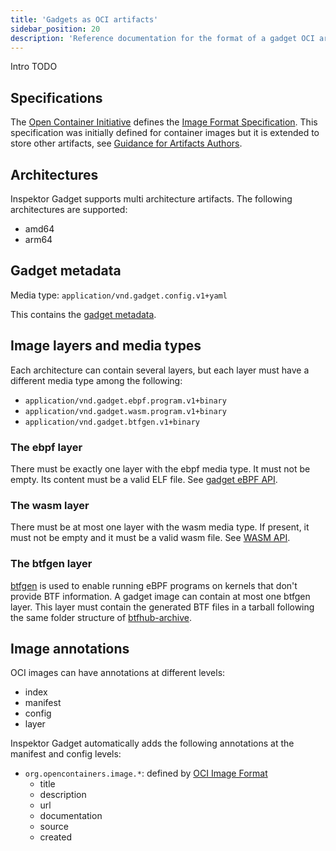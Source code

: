 ```yaml
---
title: 'Gadgets as OCI artifacts'
sidebar_position: 20
description: 'Reference documentation for the format of a gadget OCI artifact'
---
```


Intro TODO

## Specifications

The [Open Container Initiative](https://opencontainers.org/) defines the [Image
Format
Specification](https://github.com/opencontainers/image-spec/blob/main/spec.md).
This specification was initially defined for container images but it is
extended to store other artifacts, see [Guidance for Artifacts
Authors](https://github.com/opencontainers/image-spec/blob/main/artifacts-guidance.md).

## Architectures

Inspektor Gadget supports multi architecture artifacts. The following
architectures are supported:

- amd64
- arm64

## Gadget metadata

Media type: `application/vnd.gadget.config.v1+yaml`

This contains the [gadget metadata](../gadget-devel/metadata.md).

## Image layers and media types

Each architecture can contain several layers, but each layer must have a
different media type among the following:

- `application/vnd.gadget.ebpf.program.v1+binary`
- `application/vnd.gadget.wasm.program.v1+binary`
- `application/vnd.gadget.btfgen.v1+binary`

### The ebpf layer

There must be exactly one layer with the ebpf media type. It must not be empty.
Its content must be a valid ELF file. See [gadget eBPF
API](../gadget-devel/gadget-ebpf-api.md).

### The wasm layer

There must be at most one layer with the wasm media type. If present, it must
not be empty and it must be a valid wasm file. See [WASM
API](../gadget-devel/gadget-wasm-api-raw.md).

### The btfgen layer

[btfgen](https://www.inspektor-gadget.io/blog/2022/03/btfgen-one-step-closer-to-truly-portable-ebpf-programs/)
is used to enable running eBPF programs on kernels that don't provide BTF information. A gadget
image can contain at most one btfgen layer. This layer must contain the generated BTF files in a
tarball following the same folder structure of
[btfhub-archive](https://github.com/aquasecurity/btfhub-archive/).

## Image annotations

OCI images can have annotations at different levels:
- index
- manifest
- config
- layer

Inspektor Gadget automatically adds the following annotations at the manifest and config levels:
- `org.opencontainers.image.*`: defined by [OCI Image Format](https://github.com/opencontainers/image-spec/blob/main/annotations.md#pre-defined-annotation-keys)
  - title
  - description
  - url
  - documentation
  - source
  - created
